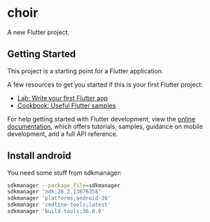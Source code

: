 # choir

A new Flutter project.

## Getting Started

This project is a starting point for a Flutter application.

A few resources to get you started if this is your first Flutter project:

- [Lab: Write your first Flutter app](https://docs.flutter.dev/get-started/codelab)
- [Cookbook: Useful Flutter samples](https://docs.flutter.dev/cookbook)

For help getting started with Flutter development, view the
[online documentation](https://docs.flutter.dev/), which offers tutorials,
samples, guidance on mobile development, and a full API reference.

## Install android

You need some stuff from sdkmanager:

```bash
sdkmanager --package_file=sdkmanager
sdkmanager 'ndk;28.2.13676358'
sdkmanager 'platforms;android-36'
sdkmanager 'cmdline-tools;latest'
sdkmanager 'build-tools;36.0.0'
```
